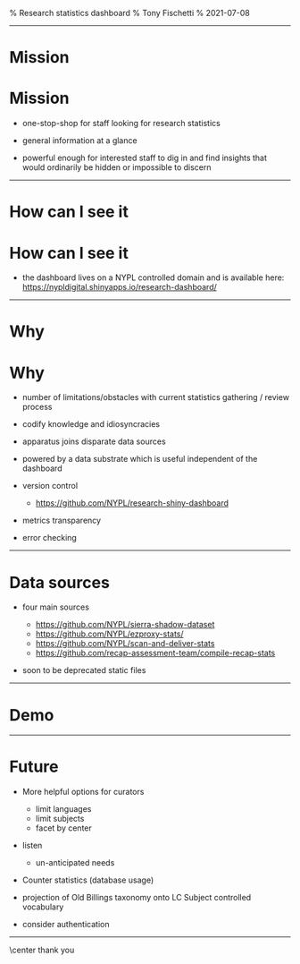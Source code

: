 % Research statistics dashboard
% Tony Fischetti
% 2021-07-08


-------------------------------------------------------------

# Mission

# Mission

* one-stop-shop for staff looking for research statistics

* general information at a glance

* powerful enough for interested staff to dig in and find
    insights that would ordinarily be hidden or impossible to
    discern

-------------------------------------------------------------

# How can I see it

# How can I see it

* the dashboard lives on a NYPL controlled domain and is available
    here: https://nypldigital.shinyapps.io/research-dashboard/

-------------------------------------------------------------

# Why

# Why

* number of limitations/obstacles with current statistics
    gathering / review process

* codify knowledge and idiosyncracies

* apparatus joins disparate data sources

* powered by a data substrate which is useful independent of
  the dashboard

* version control
  * https://github.com/NYPL/research-shiny-dashboard

* metrics transparency

* error checking


-------------------------------------------------------------

# Data sources

- four main sources
  * https://github.com/NYPL/sierra-shadow-dataset
  * https://github.com/NYPL/ezproxy-stats/
  * https://github.com/NYPL/scan-and-deliver-stats
  * https://github.com/recap-assessment-team/compile-recap-stats

- soon to be deprecated static files

-------------------------------------------------------------

# Demo

-------------------------------------------------------------

# Future

  * More helpful options for curators
    * limit languages
    * limit subjects
    * facet by center

  * listen
    * un-anticipated needs

  * Counter statistics (database usage)

  * projection of Old Billings taxonomy onto LC Subject
    controlled vocabulary

  * consider authentication

-------------------------------------------------------------

\center thank you
